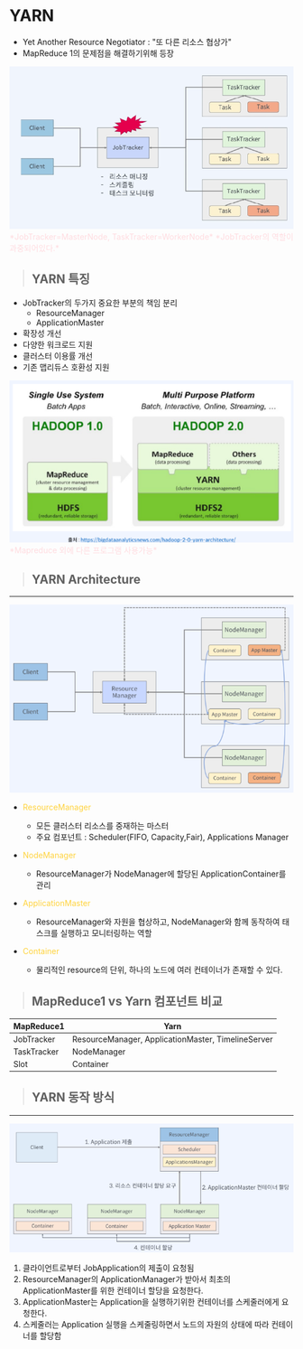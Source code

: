 # YARN
- Yet Another Resource Negotiator : "또 다른 리소스 협상가"
- MapReduce 1의 문제점을 해결하기위해 등장  
<img src="../img/Mapreduce1문제점.png" width="600" height="">  
<span style="color:#ffdce0">*JobTracker=MasterNode, TaskTracker=WorkerNode*</span>  
<span style="color:#ffdce0">*JobTracker의 역할이 과중되어있다.*</span>  

> ## YARN 특징
- JobTracker의 두가지 중요한 부분의 책임 분리
  - ResourceManager
  - ApplicationMaster
- 확장성 개선
- 다양한 워크로드 지원
- 클러스터 이용률 개선
- 기존 맵리듀스 호환성 지원  
<img src="../img/yarn의%20등장.png" width="600" height="">  
<span style="color:#ffdce0">*Mapreduce 외에 다른 프로그램 사용가능*</span>  

>## YARN Architecture
---  
<img src="../img/yarnArchitecture.png" width="600" height="">  

- <span style="color: #ffd33d"> ResourceManager</span>
    - 모든 클러스터 리소스를 중재하는 마스터
    - 주요 컴포넌트 : Scheduler(FIFO, Capacity,Fair), Applications Manager

- <span style="color: #ffd33d"> NodeManager</span>
    - ResourceManager가 NodeManager에 할당된 ApplicationContainer를 관리

- <span style="color: #ffd33d"> ApplicationMaster</span>
    - ResourceManager와 자원을 협상하고, NodeManager와 함께 동작하여 태스크를 실행하고 모니터링하는 역할

- <span style="color: #ffd33d"> Container</span>
    - 물리적인 resource의 단위, 하나의 노드에 여러 컨테이너가 존재할 수 있다.

>## MapReduce1 vs Yarn 컴포넌트 비교
MapReduce1 | Yarn |
|------|-------|
JobTracker|ResourceManager, ApplicationMaster, TimelineServer
TaskTracker|NodeManager
Slot|Container

>## YARN 동작 방식  
---
<img src="../img/yarn%20동작방식.png" width="600" height="">  

1. 클라이언트로부터 JobApplication의 제출이 요청됨
2. ResourceManager의 ApplicationManager가 받아서 최초의 ApplicationMaster를 위한 컨테이너 할당을 요청한다.
3. ApplicationMaster는 Application을 실행하기위한 컨테이너를 스케줄러에게 요청한다.
4. 스케줄러는 Application 실행을 스케줄링하면서 노드의 자원의 상태에 따라 컨테이너를 할당함


